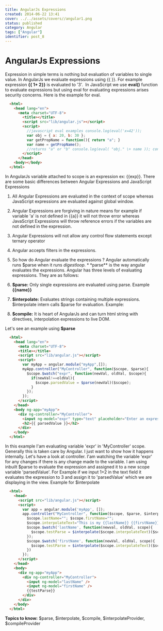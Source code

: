 ```yaml
---
title: AngularJs Expressions
created: 2014-06-22 13:41
cover: ../../assets/covers//angular1.png
status: published
category: Angular
tags: ["Angular"]
identifier: post_8
---
```

# AngularJs Expressions

Expression in simple terms is nothing but evaluation of variables to single value. In AngularJs we evaluate expressions using {{ }}. For example expression __{{ 1+ 2}}__ is evaluated to '3'.  In JavaScript we use **eval()** function to evaluate expressions but using eval for evaluating expressions arises security concerns. Here is the example for eval.

```html
  <html>
    <head lang="en">
      <meta charset="UTF-8">
        <title></title>
        <script src="lib/angular.js"></script>
        <script>
          //javascript eval examples console.log(eval('x=42'));
          var obj = { a: 20, b: 30 };
          var getPropName = function(){ return "a"; }
          var name = getPropName();
          //returns "a" or "b" console.log(eval( "obj." \+ name )); console.log(eval(a*b*c));
        </script>
      </head>
    <body></body>
  </html>
```

In AngularJs variable attached to scope is an expression ex: {{exp}}. There are some basic differences between Angular Expressions and JavaScript Expressions 

  1. All Angular Expressions are evaluated in the context of scope whereas JavaScript expressions are evaluated against global window.
  2. Angular Expressions are forgiving in nature means for example if variable 'a' is not defined in {{a}} it will not throw error whereas JavaScript Expressions will throw reference errors if the variables are not defined in the expression.
  3. Angular Expressions will not allow any control flow statements except ternary operator
  4. Angular accepts filters in the expressions.
  5. So how do Angular evaluate the expressions ? Angular automatically runs $parse when it runs $digest loop. **$parse** is the way angular evaluates the expressions.
Angular has three levels of evaluating expressions. They are as follows:

  1. **$parse:** Only single expressions are evaluated using parse. Example **{{name}}**
  2. **$interpolate:** Evaluates strings containing multiple expressions. $interpolate intern calls $parse for evaluation. Example: **<img ng-src='/path/{{name}}.{{ext}}'/>**
  3. **$compile:** It is heart of AngularJs and can turn html string with directives, interpolation expressions to live DOM.

Let's see an example using **$parse**

```html
  <html>
    <head lang="en">
      <meta charset="UTF-8">
      <title></title>
      <script src="lib/angular.js"></script>
      <script>
        var myApp = angular.module("myApp",[]);
        myApp.controller("MyController", function($scope, $parse){
          $scope.$watch("expr", function(newVal, oldVal, $scope){
            if(newVal!==oldVal){
              $scope.parsedValue = $parse(newVal)($scope);
            }
          });
        });
      </script>
    </head>
    <body ng-app="myApp">
      <div ng-controller="MyController">
        <input ng-model="expr" type="text" placeholder="Enter an expression" />
        <h2>{{ parsedValue }}</h2>
      </div>
    </body>
  </html>
```

In this example I'am evaluating variable 'expr' in 'MyController' scope. Generally this is taken care by Angular. I just want to show how it happens internally. Let's have a look at controller. I'am watching the variable 'expr' for any changes if there is any change made to the variable. I am using inbuilt $parse to evaluate the expression and assigned it to a new scope variable 'parsedValue'. For Example if we input 1+2 in the text field it evaluates the expression to 3 and assign it to 'parsedValue' which we are displaying in the view. Example for $interpolate

```html
  <html>
    <head>
      <script src="lib/angular.js"></script>
      <script>
        var app = angular.module('myApp', []);
        app.controller("MyController", function($scope, $parse, $interpolate){
          $scope.lastName=""; $scope.firstName="";
          $scope.interpolateText="This is my {{lastName}} {{firstName}}"
          $scope.$watch('lastName', function(newval, oldVal, scope){
            $scope.testParse = $interpolate($scope.interpolateText)($scope);
          });
          $scope.$watch('firstName', function(newVal, oldVal, scope){
            $scope.testParse = $interpolate($scope.interpolateText)($scope);
          })
        });
      </script>
    </head>
    <body>
      <div ng-app="myApp">
        <div ng-controller="MyController">
          <input ng-model="lastName" />
          <input ng-model="firstName" />
          {{testParse}}
        </div>
      </div>
    </body>
  </html>
```

**Topics to know:** $parse, $interpolate, $compile, $interpolateProvider, $compileProvider